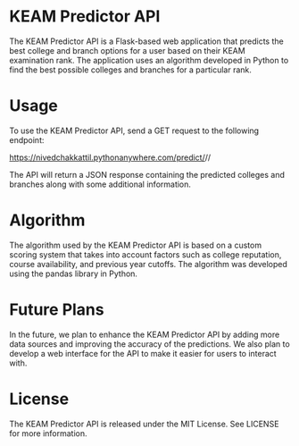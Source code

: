 # KEAM Predictor API
The KEAM Predictor API is a Flask-based web application that predicts the best college and branch options for a user based on their KEAM examination rank. The application uses an algorithm developed in Python to find the best possible colleges and branches for a particular rank.

# Usage
To use the KEAM Predictor API, send a GET request to the following endpoint:


https://nivedchakkattil.pythonanywhere.com/predict/<rank>/<options>/

The API will return a JSON response containing the predicted colleges and branches along with some additional information.

# Algorithm
The algorithm used by the KEAM Predictor API is based on a custom scoring system that takes into account factors such as college reputation, course availability, and previous year cutoffs. The algorithm was developed using the pandas library in Python.

# Future Plans
In the future, we plan to enhance the KEAM Predictor API by adding more data sources and improving the accuracy of the predictions. We also plan to develop a web interface for the API to make it easier for users to interact with.

# License
The KEAM Predictor API is released under the MIT License. See LICENSE for more information.
